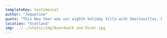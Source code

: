```yaml
---
templateKey: testimonial
author: "Jaqueline"
quote: "This New Year was our eighth holiday Villa with Smartavillas. Rachel and her team are so helpful and accommodating, they make everything so easy! From booking, airport pick-up plus return, great welcome pack and best of all lovely clean Villas to relax in. Smartavillas are the BEST!!!"
location: "Scotland"
img: ../../static/img/Boardwalk and River.jpg
---
```


